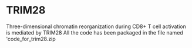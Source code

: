 # TRIM28
Three-dimensional chromatin reorganization during CD8+ T cell activation is mediated by TRIM28
All the code has been packaged in the file named 'code_for_trim28.zip
